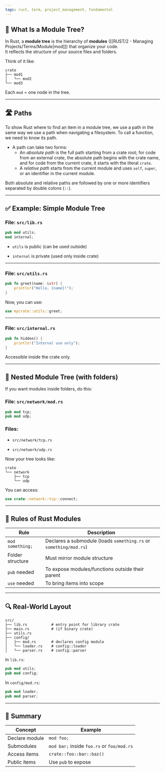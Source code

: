 ```yaml
---
tags: rust, term, project_management, fundamental
---
```


## 🌳 What Is a Module Tree?

In Rust, a **module tree** is the hierarchy of **modules** ([[RUST/2 - Managing Projects/Terms/Module|mod]]) that organize your code.  
It reflects the structure of your source files and folders.

Think of it like:

```
crate
├── mod1
│   └── mod2
└── mod3
```

Each `mod` = one node in the tree.

---

## 🛣️ Paths

To show Rust where to find an item in a module tree, we use a path in the same way we use a path when navigating a filesystem. To call a function, we need to know its path.

- A path can take two forms:
	- An _absolute path_ is the full path starting from a crate root; for code from an external crate, the absolute path begins with the crate name, and for code from the current crate, it starts with the literal `crate`.
	- A _relative path_ starts from the current module and uses `self`, `super`, or an identifier in the current module.

Both absolute and relative paths are followed by one or more identifiers separated by double colons (`::`).

---

## ✅ Example: Simple Module Tree

### File: `src/lib.rs`

```rust
pub mod utils;
mod internal;
```

- `utils` is public (can be used outside)
    
- `internal` is private (used only inside crate)
    

---

### File: `src/utils.rs`

```rust
pub fn greet(name: &str) {
    println!("Hello, {name}!");
}
```

Now, you can use:

```rust
use mycrate::utils::greet;
```

---

### File: `src/internal.rs`

```rust
pub fn hidden() {
    println!("Internal use only");
}
```

Accessible inside the crate only.

---

## 📁 Nested Module Tree (with folders)

If you want modules inside folders, do this:

### File: `src/network/mod.rs`

```rust
pub mod tcp;
pub mod udp;
```

### Files:

- `src/network/tcp.rs`
    
- `src/network/udp.rs`
    

Now your tree looks like:

```
crate
└── network
    ├── tcp
    └── udp
```

You can access:

```rust
use crate::network::tcp::connect;
```

---

## 📌 Rules of Rust Modules

|Rule|Description|
|---|---|
|`mod something;`|Declares a submodule (loads `something.rs` or `something/mod.rs`)|
|Folder structure|Must mirror module structure|
|`pub` needed|To expose modules/functions outside their parent|
|`use` needed|To bring items into scope|

---

## 🔍 Real-World Layout

```
src/
├── lib.rs           # entry point for library crate
├── main.rs          # (if binary crate)
├── utils.rs
├── config/
│   ├── mod.rs       # declares config module
│   └── loader.rs    # config::loader
│   └── parser.rs    # config::parser
```

In `lib.rs`:

```rust
pub mod utils;
pub mod config;
```

In `config/mod.rs`:

```rust
pub mod loader;
pub mod parser;
```

---

## 🧠 Summary

|Concept|Example|
|---|---|
|Declare module|`mod foo;`|
|Submodules|`mod bar;` inside `foo.rs` or `foo/mod.rs`|
|Access items|`crate::foo::bar::baz()`|
|Public items|Use `pub` to expose|

